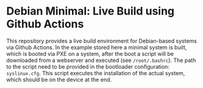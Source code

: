 # Debian Minimal: Live Build using Github Actions
This repository provides a live build environment for Debian-based systems via Github Actions.
In the example stored here a minimal system is built, which is booted via PXE on a system, 
after the boot a script will be downloaded from a webserver and executed (see `/root/.bashrc`).
The path to the script need to be provided in the bootloader configuration: `syslinux.cfg`.
This script executes the installation of the actual system, which should be on the device at the end.

